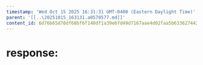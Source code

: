 ```yaml
---
timestamp: 'Wed Oct 15 2025 16:31:31 GMT-0400 (Eastern Daylight Time)'
parent: '[[..\20251015_163131.a0570577.md]]'
content_id: 6d76b65d70df68bf6f140df1a39e6fd49d7167aae4d02faa5b63362744266256
---
```


# response:
